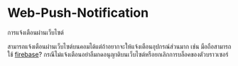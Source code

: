 # Web-Push-Notification
การแจ้งเตือนผ่านเว็บไซต์

สามารถแจ้งเตือนผ่านเว็บไซต์บนคอมได้แต่ถ้าอยากจะให้แจ้งเตือนอุปกรณ์ส่วนมาก เช่น มือถือสามารถใช้ [firebase]([https://developers.coinranking.com/api/documentation](https://firebase.google.com/))?
กรณีไม่แจ้งเตือนอย่าลืมกดอนุญาติบนเว็บไซต์หรือยกเลิกการบล็อคของตัวบราวเซอร์
